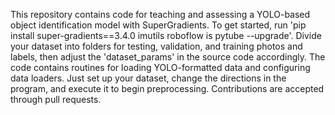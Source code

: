 This repository contains code for teaching and assessing a YOLO-based object identification model with SuperGradients. To get started, run 'pip install super-gradients==3.4.0 imutils roboflow is pytube --upgrade'. Divide your dataset into folders for testing, validation, and training photos and labels, then adjust the 'dataset_params' in the source code accordingly. The code contains routines for loading YOLO-formatted data and configuring data loaders. Just set up your dataset, change the directions in the program, and execute it to begin preprocessing. Contributions are accepted through pull requests. 
